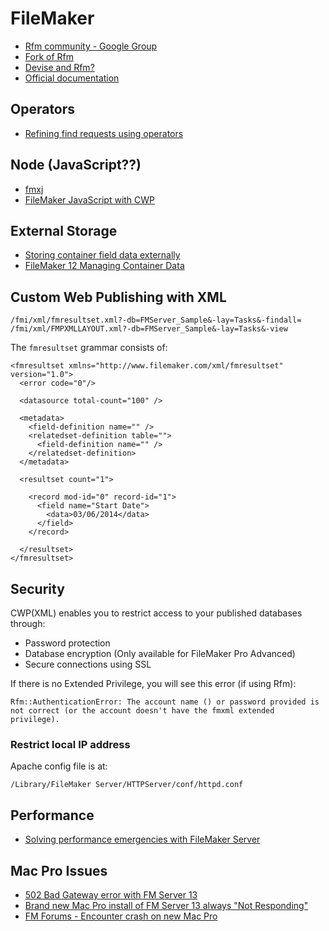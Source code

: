 # FileMaker

* [Rfm community - Google Group](https://groups.google.com/forum/#!forum/rfmcommunity)
* [Fork of Rfm](https://github.com/ginjo/rfm)
* [Devise and Rfm?](http://stackoverflow.com/questions/16061134/devise-on-ginjo-rfm)
* [Official documentation](http://www.filemaker.com/support/product/documentation.html)

## Operators

* [Refining find requests using operators](http://help.filemaker.com/app/answers/detail/a_id/13715/~/refining-find-requests-in-filemaker-pro-using-find-operators)

## Node (JavaScript??)

* [fmxj](https://github.com/seedcode/fmxj)
* [FileMaker JavaScript with CWP](http://www.seedcode.com/filemaker-javascript-custom-web-publishing/)

## External Storage

* [Storing container field data externally](http://help.filemaker.com/app/answers/detail/a_id/10244/~/storing-container-field-data-externally)
* [FileMaker 12 Managing Container Data](http://www.dbservices.com/articles/filemaker-12-managing-container-data)

## Custom Web Publishing with XML

    /fmi/xml/fmresultset.xml?-db=FMServer_Sample&-lay=Tasks&-findall=
    /fmi/xml/FMPXMLLAYOUT.xml?-db=FMServer_Sample&-lay=Tasks&-view

The `fmresultset` grammar consists of:

```
<fmresultset xmlns="http://www.filemaker.com/xml/fmresultset" version="1.0">
  <error code="0"/>
  
  <datasource total-count="100" />
  
  <metadata>
    <field-definition name="" />
    <relatedset-definition table="">
      <field-definition name="" />
    </relatedset-definition>
  </metadata>
  
  <resultset count="1">
  
    <record mod-id="0" record-id="1">
      <field name="Start Date">
        <data>03/06/2014</data>
      </field>
    </record>
  
  </resultset>
</fmresultset>
```

## Security

CWP(XML) enables you to restrict access to your published databases through:

* Password protection
* Database encryption (Only available for FileMaker Pro Advanced)
* Secure connections using SSL

If there is no Extended Privilege, you will see this error (if using Rfm):

    Rfm::AuthenticationError: The account name () or password provided is not correct (or the account doesn't have the fmxml extended privilege).
    
### Restrict local IP address

Apache config file is at:

    /Library/FileMaker Server/HTTPServer/conf/httpd.conf
    
## Performance

* [Solving performance emergencies with FileMaker Server](http://www.briandunning.com/browse/browse0110.shtml)

## Mac Pro Issues

* [502 Bad Gateway error with FM Server 13](http://forums.filemaker.com/posts/95047d15f3)
* [Brand new Mac Pro install of FM Server 13 always "Not Responding"](https://fmdev.filemaker.com/message/142858)
* [FM Forums - Encounter crash on new Mac Pro](http://fmforums.com/forum/topic/91513-encounter-crash-on-new-mac-pro-graphics-issues/)